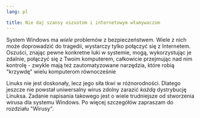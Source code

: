 ```yaml
---
lang: pl

title: Nie daj szansy oszustom i internetowym włamywaczom
---
```


System Windows ma <i>wiele</i> problemów z bezpieczeństwem. Wiele z nich może
doprowadzić do tragedii, wystarczy tylko połączyć się z Internetem. Oszuści, znając
pewne konkretne luki w systemie, mogą, wykorzystując je zdalnie, połączyć się z Twoim
komputerem, całkowicie przejmując nad nim kontrolę - zwykle mają też zautomatyzowane
narzędzia, które robią "krzywdę" wielu komputerom równocześnie

Linuks nie jest doskonały, lecz jego siła tkwi w różnorodności. Dlatego jeszcze
nie powstał uniwersalny wirus zdolny zarazić <i>każdą</i> dystrybucję Linuksa.
Zadanie napisania takowego jest o wiele trudniejsze od stworzenia wirusa dla systemu Windows.
Po więcej szczegółów zapraszam do rozdziału "Wirusy".




